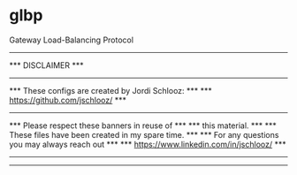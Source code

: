 # glbp
Gateway Load-Balancing Protocol
************************************************************
***                     DISCLAIMER                       ***
***                                                      ***
***     These configs are created by Jordi Schlooz:      ***
***     https://github.com/jschlooz/                     ***
***                                                      ***
***     Please respect these banners in reuse of         ***
***     this material.                                   ***
***     These files have been created in my spare time.  ***
***     For any questions you may always reach out       ***
***     https://www.linkedin.com/in/jschlooz/            ***
***                                                      ***
************************************************************
